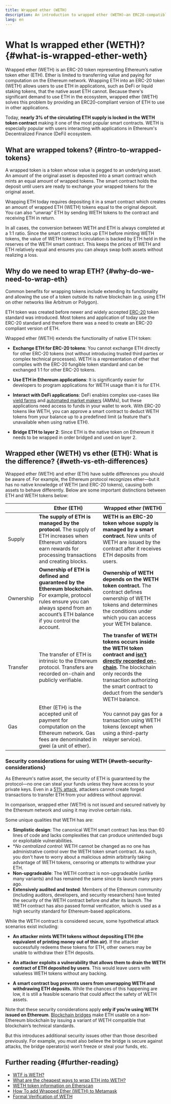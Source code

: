 ```yaml
---
title: Wrapped ether (WETH)
description: An introduction to wrapped ether (WETH)—an ERC20-compatible version of Ether (ETH).
lang: en
---
```


# What Is wrapped ether (WETH)? {#what-is-wrapped-ether-weth}

Wrapped ether (WETH) is an ERC-20 token representing Ethereum’s native token ether (ETH). Ether is limited to transferring value and paying for computation on the Ethereum network. Wrapping ETH into an ERC-20 token (WETH) allows users to use ETH in applications, such as DeFi or liquid staking tokens, that the native asset ETH cannot. Because there's significant demand to use ETH in the ecosystem, wrapped ether (WETH) solves this problem by providing an ERC20-compliant version of ETH to use in other applications.

Today, **nearly 3% of the circulating ETH supply is locked in the WETH token contract** making it one of the most popular smart contracts. WETH is especially popular with users interacting with applications in Ethereum's Decentralized Finance (DeFi) ecosystem.
## What are wrapped tokens? {#intro-to-wrapped-tokens}

A wrapped token is a token whose value is pegged to an underlying asset. An amount of the original asset is deposited into a smart contract which mints an equal amount of wrapped tokens. The smart contract holds the deposit until users are ready to exchange your wrapped tokens for the original asset.

Wrapping ETH today requires depositing it in a smart contract which creates an amount of wrapped ETH (WETH) tokens equal to the original deposit. You can also “unwrap” ETH by sending WETH tokens to the contract and receiving ETH in return.

In all cases, the conversion between WETH and ETH is always completed at a 1:1 ratio. Since the smart contract locks up ETH before minting WETH tokens, the value of WETH tokens in circulation is backed by ETH held in the reserves of the WETH smart contract. This keeps the prices of WETH and ETH relatively equal and ensures you can always swap both assets without realizing a loss.

## Why do we need to wrap ETH? {#why-do-we-need-to-wrap-eth}

Common benefits for wrapping tokens include extending its functionality and allowing the use of a token outside its native blockchain (e.g. using ETH on other networks like Arbitrum or Polygon). 

ETH token was created before newer and widely accepted [ERC-20](/developers/docs/standards/tokens/erc-20/) token standard was introduced. Most tokens and application of today use the ERC-20 standard and therefore there was a need to create an ERC-20 compliant version of ETH.   

Wrapped ether (WETH) extends the functionality of native ETH token:

- **Exchange ETH for ERC-20 tokens**: You cannot exchange ETH directly for other ERC-20 tokens (not without introducing trusted third parties or complex technical processes). WETH is a representation of ether that complies with the ERC-20 fungible token standard and can be exchanged 1:1 for other ERC-20 tokens.

- **Use ETH in Ethereum applications**: It is significantly easier for developers to program applications for WETH usage than it is for ETH.

- **Interact with DeFi applications**: DeFi enables complex use-cases like [yield farms](https://blockworks.co/what-is-yield-farming-what-you-need-to-know/) and [automated market makers](https://www.gemini.com/cryptopedia/amm-what-are-automated-market-makers) (AMMs), but these applications need access to funds in your wallet to work. With ERC-20 tokens like WETH, you can approve a smart contract to deduct WETH tokens from your balance up to a predefined limit (a feature that's unavailable when using native ETH).

- **Bridge ETH to layer 2**: Since ETH is the native token on Ethereum it needs to be wrapped in order bridged and used on layer 2.

## Wrapped ether (WETH) vs ether (ETH): What is the difference? {#weth-vs-eth-differences}

Wrapped ether (WETH) and ether (ETH) have subtle differences you should be aware of. For example, the Ethereum protocol recognizes ether—but it has no native knowledge of WETH (and ERC-20 tokens), causing both assets to behave differently. Below are some important distinctions between ETH and WETH tokens below:

|           | **Ether (ETH)**                                                                                                                                                                              | **Wrapped ether (WETH)**                                                                                                                                                                                                                                                                               |
| --------- | -------------------------------------------------------------------------------------------------------------------------------------------------------------------------------------------- | ------------------------------------------------------------------------------------------------------------------------------------------------------------------------------------------------------------------------------------------------------------------------------------------------------ |
| Supply    | **The supply of ETH is managed by the protocol.** The supply of ETH increases when Ethereum validators earn rewards for processing transactions and creating blocks.                         | **WETH is an ERC-20 token whose supply is managed by a smart contract.** New units of WETH are issued by the contract after it receives ETH deposits from users.                                                                                                                                       |
| Ownership | **Ownership of ETH is defined and guaranteed by the Ethereum blockchain.** For example, protocol rules ensure you can always spend from an account’s ETH balance if you control the account. | **Ownership of WETH depends on the WETH token contract.** The contract defines ownership of WETH tokens and determines the conditions under which you can access your WETH balance.                                                                                                                    |
| Transfer  | The transfer of ETH is intrinsic to the Ethereum protocol. Transfers are recorded on-chain and publicly verifiable.                                                                          | **The transfer of WETH tokens occurs inside the WETH token contract and [isn’t directly recorded on-chain](https://coinmarketcap.com/alexandria/glossary/internal-transaction).** The blockchain only records the transaction authorizing the smart contract to deduct from the sender’s WETH balance. |
| Gas       | Ether (ETH) is the accepted unit of payment for computation on the Ethereum network. Gas fees are denominated in gwei (a unit of ether).                                                     | You cannot pay gas for a transaction using WETH tokens (except when using a third-party relayer service).                                                                                                                                                                                              |

### Security considerations for using WETH {#weth-security-considerations}

As Ethereum's native asset, the security of ETH is guaranteed by the protocol—no one can steal your funds unless they have access to your private keys. Even in a [51% attack](/glossary/#51%-attack), attackers cannot create forged transactions to transfer ETH from your address without approval.

In comparison, wrapped ether (WETH) is not issued and secured natively by the Ethereum network and using it may involve certain risks.

Some unique qualities that WETH has are:

- **Simplistic design**: The canonical WETH smart contract has less than 60 lines of code and lacks complexities that can produce unintended bugs or exploitable vulnerabilities.
- **No centralized control*: WETH cannot be changed as no one has administrative control over the WETH token smart contract. As such, you don't have to worry about a malicious admin arbitrarily taking advantage of WETH tokens, censoring or attempts to withdraw your ETH.
- **Non-upgradeable**: The WETH contract is non-upgradeable (unlike many variants) and has remained the same since its launch many years ago.
- **Extensively audited and tested**: Members of the Ethereum community (including auditors, developers, and security researchers) have tested the security of the WETH contract before _and_ after its launch. The WETH contract has also passed formal verification, which is used as a high security standard for Ethereum-based applications.

While the WETH contract is considered secure, some hypothetical attack scenarios exist including:

- **An attacker mints WETH tokens without depositing ETH (the equivalent of printing money out of thin air)**. If the attacker successfully redeems these tokens for ETH, other owners may be unable to withdraw their ETH deposits.

- **An attacker exploits a vulnerability that allows them to drain the WETH contract of ETH deposited by users**. This would leave users with valueless WETH tokens without any backing.

- **A smart contract bug prevents users from unwrapping WETH and withdrawing ETH deposits.** While the chances of this happening are low, it is still a feasible scenario that could affect the safety of WETH assets.

Note that these security considerations apply **only if you’re using WETH issued on Ethereum**. [Blockchain bridges](/bridges/) make ETH usable on a non-Ethereum blockchain by issuing a variant of WETH compatible that blockchain’s technical standards.

But this introduces additional security issues other than those described previously. For example, you must also believe the bridge is secure against attacks, the bridge operator(s) won’t freeze or steal your funds, etc.

## Further reading {#further-reading}

- [WTF is WETH?](https://weth.io/)
- [What are the cheapest ways to wrap ETH into WETH?](https://medium.com/@therugpush/cheapest-way-to-wrap-eth-into-weth-446cf1ddccf7)
- [WETH token information on Etherscan](https://etherscan.io/token/0xc02aaa39b223fe8d0a0e5c4f27ead9083c756cc2)
- [How To add Wrapped Ether (WETH) to Metamask](https://isitcrypto.com/add-weth-to-metamask/)
- [Formal Verification of WETH](https://zellic.io/blog/formal-verification-weth)
